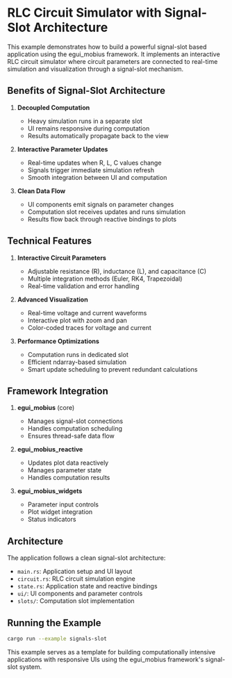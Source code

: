 # RLC Circuit Simulator with Signal-Slot Architecture

This example demonstrates how to build a powerful signal-slot based application using the egui_mobius framework. It implements an interactive RLC circuit simulator where circuit parameters are connected to real-time simulation and visualization through a signal-slot mechanism.

## Benefits of Signal-Slot Architecture

1. **Decoupled Computation**
   - Heavy simulation runs in a separate slot
   - UI remains responsive during computation
   - Results automatically propagate back to the view

2. **Interactive Parameter Updates**
   - Real-time updates when R, L, C values change
   - Signals trigger immediate simulation refresh
   - Smooth integration between UI and computation

3. **Clean Data Flow**
   - UI components emit signals on parameter changes
   - Computation slot receives updates and runs simulation
   - Results flow back through reactive bindings to plots

## Technical Features

1. **Interactive Circuit Parameters**
   - Adjustable resistance (R), inductance (L), and capacitance (C)
   - Multiple integration methods (Euler, RK4, Trapezoidal)
   - Real-time validation and error handling

2. **Advanced Visualization**
   - Real-time voltage and current waveforms
   - Interactive plot with zoom and pan
   - Color-coded traces for voltage and current

3. **Performance Optimizations**
   - Computation runs in dedicated slot
   - Efficient ndarray-based simulation
   - Smart update scheduling to prevent redundant calculations

## Framework Integration

1. **egui_mobius** (core)
   - Manages signal-slot connections
   - Handles computation scheduling
   - Ensures thread-safe data flow

2. **egui_mobius_reactive**
   - Updates plot data reactively
   - Manages parameter state
   - Handles computation results

3. **egui_mobius_widgets**
   - Parameter input controls
   - Plot widget integration
   - Status indicators

## Architecture

The application follows a clean signal-slot architecture:

- `main.rs`: Application setup and UI layout
- `circuit.rs`: RLC circuit simulation engine
- `state.rs`: Application state and reactive bindings
- `ui/`: UI components and parameter controls
- `slots/`: Computation slot implementation

## Running the Example

```bash
cargo run --example signals-slot
```

This example serves as a template for building computationally intensive applications with responsive UIs using the egui_mobius framework's signal-slot system.
